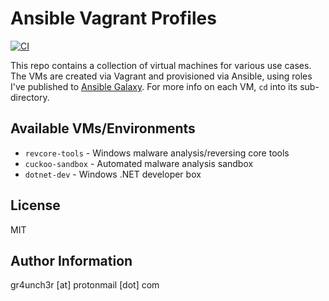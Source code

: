 # Ansible Vagrant Profiles

[![CI](https://github.com/gr4unch3r/ansible-vagrant-profiles/actions/workflows/ci.yml/badge.svg)](https://github.com/gr4unch3r/ansible-vagrant-profiles/actions/workflows/ci.yml)


This repo contains a collection of virtual machines for various use cases. The VMs are created via Vagrant and provisioned via Ansible, using roles I've published to [Ansible Galaxy](https://galaxy.ansible.com/gr4unch3r). For more info on each VM, `cd` into its sub-directory.

## Available VMs/Environments

- `revcore-tools` - Windows malware analysis/reversing core tools
- `cuckoo-sandbox` - Automated malware analysis sandbox
- `dotnet-dev` - Windows .NET developer box

## License

MIT

## Author Information

gr4unch3r [at] protonmail [dot] com
